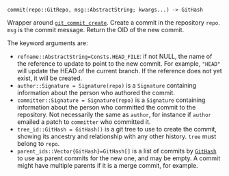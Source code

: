 ```
commit(repo::GitRepo, msg::AbstractString; kwargs...) -> GitHash
```

Wrapper around [`git_commit_create`](https://libgit2.org/libgit2/#HEAD/group/commit/git_commit_create). Create a commit in the repository `repo`. `msg` is the commit message. Return the OID of the new commit.

The keyword arguments are:

  * `refname::AbstractString=Consts.HEAD_FILE`: if not NULL, the name of the reference to update to point to the new commit. For example, `"HEAD"` will update the HEAD of the current branch. If the reference does not yet exist, it will be created.
  * `author::Signature = Signature(repo)` is a `Signature` containing information about the person who authored the commit.
  * `committer::Signature = Signature(repo)` is a `Signature` containing information about the person who committed the commit to the repository. Not necessarily the same as `author`, for instance if `author` emailed a patch to `committer` who committed it.
  * `tree_id::GitHash = GitHash()` is a git tree to use to create the commit, showing its ancestry and relationship with any other history. `tree` must belong to `repo`.
  * `parent_ids::Vector{GitHash}=GitHash[]` is a list of commits by [`GitHash`](@ref) to use as parent commits for the new one, and may be empty. A commit might have multiple parents if it is a merge commit, for example.
